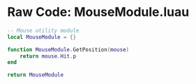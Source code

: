 # Raw Code: MouseModule.luau

```lua
-- Mouse utility module
local MouseModule = {}

function MouseModule.GetPosition(mouse)
	return mouse.Hit.p
end

return MouseModule
```
